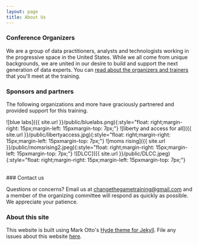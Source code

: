 ```yaml
---
layout: page
title: About Us 
---
```


### Conference Organizers

We are a group of data practitioners, analysts and technologists working in the progressive space in the United States. While we all come from unique backgrounds, we are united in our desire to build and support the next generation of data experts. 
You can [read about the organizers and trainers](http://changethegame.io/trainers/) that you'll meet at the training. 

### Sponsors and partners
The following organizations and more have graciously partnered and provided support for this training.

![blue labs]({{ site.url }}/public/bluelabs.png){:style="float: right;margin-right: 15px;margin-left: 15pxmargin-top: 7px;"}
![liberty and access for all]({{ site.url }}/public/libertyaccess.jpg){:style="float: right;margin-right: 15px;margin-left: 15pxmargin-top: 7px;"}
![moms rising]({{ site.url }}/public/momsrising2.jpeg){:style="float: right;margin-right: 15px;margin-left: 15pxmargin-top: 7px;"}
![DLCC]({{ site.url }}/public/DLCC.jpeg){:style="float: right;margin-right: 15px;margin-left: 15pxmargin-top: 7px;"}

<br>
### Contact us

Questions or concerns? Email us at changethegametraining@gmail.com and a member of the organizing committee will respond as quickly as possible. We appreciate your patience.

### About this site

This website is built using Mark Otto's [Hyde theme for Jekyll](https://github.com/poole/hyde). File any issues about this website [here](https://github.com/anniejw6/datatraining_site).

